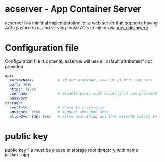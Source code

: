 # acserver - App Container Server

acserver is a minimal implementation for a web server that supports having ACIs
pushed to it, and serving those ACIs to clients via [meta
discovery](https://github.com/appc/spec/blob/master/spec/discovery.md#meta-discovery).


# Configuration file

Configuration file is optional, acserver will use all default attributes if not provided

```yaml
api:
  serverName:           # if not provided, use dns of http requests
  port: 3000
  https: false
  username:             # disable basic auth security if not provided
  password:
storage:
  rootPath:             # where to store acis
  unsigned: true        # support unsigned acis
  allowOverride: true   # allow overriding aci that already exists in store
```

# public key

public key file must be placed in storage root directory with name `pubkeys.gpg`
